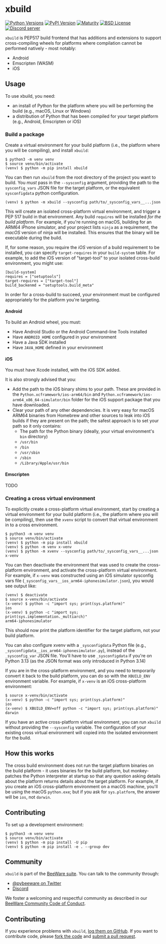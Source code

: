 # xbuild

[![Python Versions](https://img.shields.io/pypi/pyversions/xbuild.svg)](https://pypi.python.org/pypi/xbuild)
[![PyPI Version](https://img.shields.io/pypi/v/xbuild.svg)](https://pypi.python.org/pypi/xbuild)
[![Maturity](https://img.shields.io/pypi/status/xbuild.svg)](https://pypi.python.org/pypi/xbuild)
[![BSD License](https://img.shields.io/pypi/l/xbuild.svg)](https://github.com/beeware/xbuild/blob/master/LICENSE)
[![Discord server](https://img.shields.io/discord/836455665257021440?label=Discord%20Chat&logo=discord&style=plastic)](https://beeware.org/bee/chat/)

`xbuild` is PEP517 build frontend that has additions and extensions to support cross-compiling wheels for platforms where compilation cannot be performed natively - most notably:

* Android
* Emscripten (WASM)
* iOS

## Usage

To use xbuild, you need:
* an install of Python for the platform where you will be performing the build (e.g., macOS, Linux or Windows)
* a distribution of Python that has been compiled for your target platform (e.g., Android, Emscripten or iOS)


### Build a package

Create a virtual environment for your build platform (i.e., the platform where you will be compiling), and install `xbuild`:

    $ python3 -m venv venv
    $ source venv/bin/activate
    (venv) $ python -m pip install xbuild

You can then run `xbuild` from the root directory of the project you want to build. You *must* pass in the `--sysconfig` argument, providing the path to the `sysconfig_vars` JSON file for the target platform, or the equivalent `sysconfigdata` python configuration.

    (venv) $ python -m xbuild --sysconfig path/to/_sysconfig_vars__...json

This will create an isolated cross-platform virtual environment, and trigger a PEP 517 build in that environment. Any build `requires` will be installed *for the build platform*. For example, if you're running on macOS, building for an ARM64 iPhone simulator, and your project lists `ninja` as a requirement, the *macOS* version of ninja will be installed. This ensures that the binary will be executable during the build.

If, for some reason, you require the *iOS* version of a build requirement to be installed, you can specify `target-requires` in your `build-system` table. For example, to add the iOS version of "target-tool" to your isolated cross-build environment, you might use:

    [build-system]
    requires = ["setuptools"]
    target-requires = ["target-tool"]
    build_backenmd = "setuptools.build_meta"

In order for a cross-build to succeed, your environment must be configured appropriately for the platform you're targeting.

#### Android

To build an Android wheel, you must:

* Have Android Studio or the Android Command-line Tools installed
* Have `ANDROID_HOME` configured in your environment
* Have a Java SDK installed
* Have `JAVA_HOME` defined in your environment

#### iOS

You must have Xcode installed, with the iOS SDK added.

It is also strongly advised that you:
* Add the path to the iOS binary shims to your path. These are provided in the `Python.xcframework/ios-arm64/bin` and `Python.xcframework/ios-arm64_x86_64-simulator/bin` folder for the iOS support package that you have downloaded.
* Clear your path of any other dependencies. It is very easy for macOS ARM64 binaries from Homebrew and other sources to leak into iOS builds if they are present on the path; the safest approach is to set your path so it only contains:
  - The path for the Python binary (ideally, your virtual environment's `bin` directory)
  - `/usr/bin`
  - `/bin`
  - `/usr/sbin`
  - `/sbin`
  - `/Library/Apple/usr/bin`

#### Emscripten

TODO

### Creating a cross virtual environment

To explicitly create a cross-platform virtual environment, start by creating a virtual environment for your build platform (i.e., the platform where you will be compiling), then use the `xvenv` script to convert that virtual environment in to a cross environment.

    $ python3 -m venv venv
    $ source venv/bin/activate
    (venv) $ python -m pip install xbuild
    (venv) $ python -m venv x-venv
    (venv) $ python -m xvenv --sysconfig path/to/_sysconfig_vars__...json x-venv

You can then deactivate the environment that was used to create the cross-platform environment, and activate the cross-platform virtual environment. For example, if `x-venv` was constructed using an iOS simulator sysconfig vars file (`_sysconfig_vars__ios_arm64-iphonesimulator.json`), you would see output like:

    (venv) $ deactivate
    $ source x-venv/bin/activate
    (x-venv) $ python -c "import sys; print(sys.platform)"
    ios
    (x-venv) $ python -c "import sys; print(sys.implementation._multiarch)"
    arm64-iphonesimulator

This should now print the platform identifier for the target platform, not your build platform.

You can also configure xvenv with a `_sysconfigdata` Python file (e.g., `_sysconfigdata__ios_arm64-iphonesimulator.py`), instead of the `_sysconfig_var` JSON file. You'll have to use `_sysconfigdata` if you're on Python 3.13 (as the JSON format was only introduced in Python 3.14)

If you are in the cross-platform environment, and you need to temporarily convert it back to the build platform, you can do so with the `XBUILD_ENV` environment variable. For example, if `x-venv` is an iOS cross-platform environment:

    $ source x-venv/bin/activate
    (x-venv) $ python -c "import sys; print(sys.platform)"
    ios
    (x-venv) $ XBUILD_ENV=off python -c "import sys; print(sys.platform)"
    darwin

If you have an active cross-platform virtual environment, you can run `xbuild` without providing the `--sysconfig` variable. The configuration of your existing cross virtual environment will copied into the isolated environment for the build.

## How this works

The cross build environment does not run the target platform binaries on the build platform - it uses binaries for the build platform, but monkey-patches the Python interpreter at startup so that any question asking details about the platform returns details about the target platform. For example, if you create an iOS cross-platform environment on a macOS machine, you'll be using the macOS `python.exe`; but if you ask for `sys.platform`, the answer will be `ios`, not `darwin`.

## Contributing

To set up a development environment:

    $ python3 -m venv venv
    $ source venv/bin/activate
    (venv) $ python -m pip install -U pip
    (venv) $ python -m pip install -e . --group dev

## Community

`xbuild` is part of the [BeeWare suite](http://beeware.org). You can talk to the community through:

- [@pybeeware on Twitter](https://twitter.com/pybeeware)
- [Discord](https://beeware.org/bee/chat/)

We foster a welcoming and respectful community as described in our [BeeWare Community Code of Conduct](http://beeware.org/community/behavior/).

## Contributing

If you experience problems with `xbuild`, [log them on GitHub](https://github.com/beeware/xbuild/issues). If you want to contribute code, please [fork the code](https://github.com/beeware/xbuild) and [submit a pull request](https://github.com/beeware/xbuild/pulls).
